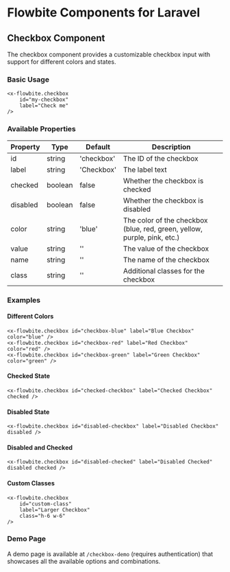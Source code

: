 # Flowbite Components for Laravel

## Checkbox Component

The checkbox component provides a customizable checkbox input with support for different colors and states.

### Basic Usage

```blade
<x-flowbite.checkbox 
    id="my-checkbox" 
    label="Check me" 
/>
```

### Available Properties

| Property | Type | Default | Description |
|----------|------|---------|-------------|
| id | string | 'checkbox' | The ID of the checkbox |
| label | string | 'Checkbox' | The label text |
| checked | boolean | false | Whether the checkbox is checked |
| disabled | boolean | false | Whether the checkbox is disabled |
| color | string | 'blue' | The color of the checkbox (blue, red, green, yellow, purple, pink, etc.) |
| value | string | '' | The value of the checkbox |
| name | string | '' | The name of the checkbox |
| class | string | '' | Additional classes for the checkbox |

### Examples

#### Different Colors

```blade
<x-flowbite.checkbox id="checkbox-blue" label="Blue Checkbox" color="blue" />
<x-flowbite.checkbox id="checkbox-red" label="Red Checkbox" color="red" />
<x-flowbite.checkbox id="checkbox-green" label="Green Checkbox" color="green" />
```

#### Checked State

```blade
<x-flowbite.checkbox id="checked-checkbox" label="Checked Checkbox" checked />
```

#### Disabled State

```blade
<x-flowbite.checkbox id="disabled-checkbox" label="Disabled Checkbox" disabled />
```

#### Disabled and Checked

```blade
<x-flowbite.checkbox id="disabled-checked" label="Disabled Checked" disabled checked />
```

#### Custom Classes

```blade
<x-flowbite.checkbox 
    id="custom-class" 
    label="Larger Checkbox" 
    class="h-6 w-6" 
/>
```

### Demo Page

A demo page is available at `/checkbox-demo` (requires authentication) that showcases all the available options and combinations.
